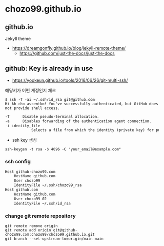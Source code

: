 # chozo99.github.io

## github.io

Jekyll theme

* <https://dreamgonfly.github.io/blog/jekyll-remote-theme/>
  * <https://github.com/just-the-docs/just-the-docs>

## github: Key is already in use

* <https://yookeun.github.io/tools/2016/06/26/git-multi-ssh/>

해당키가 어떤 계정인지 체크

```shell
$ ssh -T -ai ~/.ssh/id_rsa git@github.com
Hi kh-cho-ascentko! You've successfully authenticated, but GitHub does not provide shell access.
```

```txt
-T      Disable pseudo-terminal allocation.
-a      Disables forwarding of the authentication agent connection.
-i identity_file
            Selects a file from which the identity (private key) for public key authentication is read.
```

* ssh key 생성

```shell
ssh-keygen -t rsa -b 4096 -C "your_email@example.com"
```

### ssh config

```txt
Host github-chozo99.com
    HostName github.com
    User chozo99
    IdentityFile ~/.ssh/chozo99_rsa
Host github.com
    HostName github.com
    User chozo99-02
    IdentityFile ~/.ssh/id_rsa
```

### change git remote repository

```shell
git remote remove origin
git remote add origin git@github-chozo99.com:chozo99/chozo99.github.io.git
git branch --set-upstream-to=origin/main main
```
